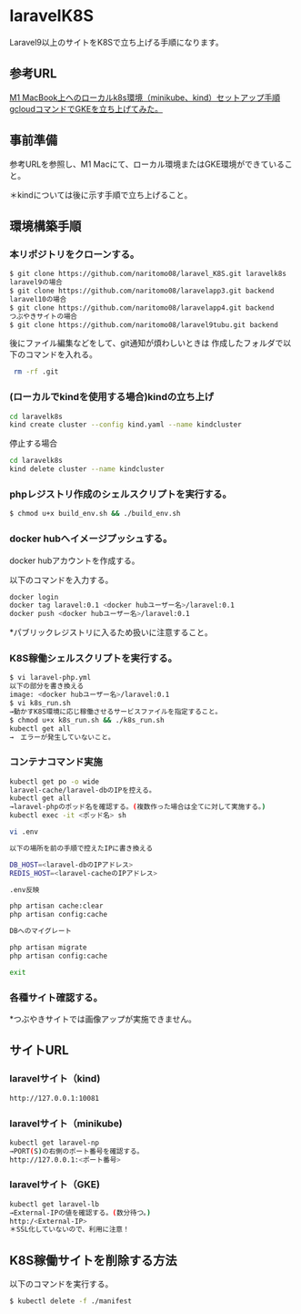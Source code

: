 # laravelK8S

Laravel9以上のサイトをK8Sで立ち上げる手順になります。

## 参考URL

[M1 MacBook上へのローカルk8s環境（minikube、kind）セットアップ手順](https://qiita.com/kyontra/items/b1696df6ea072fa48c34)
[gcloudコマンドでGKEを立ち上げてみた。](https://qiita.com/naritomo08/items/d1a3122264b248915360)

## 事前準備

参考URLを参照し、M1 Macにて、ローカル環境またはGKE環境ができていること。

＊kindについては後に示す手順で立ち上げること。

## 環境構築手順

### 本リポジトリをクローンする。

```bash
$ git clone https://github.com/naritomo08/laravel_K8S.git laravelk8s
laravel9の場合
$ git clone https://github.com/naritomo08/laravelapp3.git backend
laravel10の場合
$ git clone https://github.com/naritomo08/laravelapp4.git backend
つぶやきサイトの場合
$ git clone https://github.com/naritomo08/laravel9tubu.git backend
```

後にファイル編集などをして、git通知が煩わしいときは
作成したフォルダで以下のコマンドを入れる。

```bash
 rm -rf .git
```

### (ローカルでkindを使用する場合)kindの立ち上げ

```bash
cd laravelk8s
kind create cluster --config kind.yaml --name kindcluster
```

停止する場合
```bash
cd laravelk8s
kind delete cluster --name kindcluster
```

### phpレジストリ作成のシェルスクリプトを実行する。

```bash
$ chmod u+x build_env.sh && ./build_env.sh
```

### docker hubへイメージプッシュする。

docker hubアカウントを作成する。

以下のコマンドを入力する。
```bash
docker login
docker tag laravel:0.1 <docker hubユーザー名>/laravel:0.1
docker push <docker hubユーザー名>/laravel:0.1
```
*パブリックレジストリに入るため扱いに注意すること。

### K8S稼働シェルスクリプトを実行する。

```bash
$ vi laravel-php.yml
以下の部分を書き換える
image: <docker hubユーザー名>/laravel:0.1
$ vi k8s_run.sh
→動かすK8S環境に応じ稼働させるサービスファイルを指定すること。
$ chmod u+x k8s_run.sh && ./k8s_run.sh
kubectl get all
→　エラーが発生していないこと。
```

### コンテナコマンド実施

```bash
kubectl get po -o wide
laravel-cache/laravel-dbのIPを控える。
kubectl get all
→laravel-phpのポッド名を確認する。(複数作った場合は全てに対して実施する。)
kubectl exec -it <ポッド名> sh

vi .env

以下の場所を前の手順で控えたIPに書き換える

DB_HOST=<laravel-dbのIPアドレス>
REDIS_HOST=<laravel-cacheのIPアドレス>

.env反映

php artisan cache:clear
php artisan config:cache

DBへのマイグレート

php artisan migrate
php artisan config:cache

exit
```

### 各種サイト確認する。

*つぶやきサイトでは画像アップが実施できません。

## サイトURL

### laravelサイト（kind)

```bash
http://127.0.0.1:10081
```

### laravelサイト（minikube)

```bash
kubectl get laravel-np
→PORT(S)の右側のポート番号を確認する。
http://127.0.0.1:<ポート番号>
```

### laravelサイト（GKE)

```bash
kubectl get laravel-lb
→External-IPの値を確認する。(数分待つ。)
http:/<External-IP>
＊SSL化していないので、利用に注意！
```

## K8S稼働サイトを削除する方法

以下のコマンドを実行する。

```bash
$ kubectl delete -f ./manifest
```
